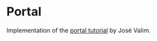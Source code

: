 # Portal

Implementation of the [portal tutorial](https://howistart.org/posts/elixir/1) by José Valim.
